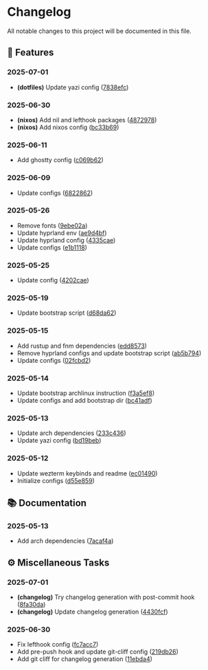 # Changelog

All notable changes to this project will be documented in this file.

## 🚀 Features

### 2025-07-01

- **(dotfiles)** Update yazi config ([7838efc](7838efcc1eea75cd3ab3e73af3cb1c52c08f64de))

### 2025-06-30

- **(nixos)** Add nil and lefthook packages ([4872978](4872978066ed2b03880acc5a81bf166f2867b316))
- **(nixos)** Add nixos config ([bc33b69](bc33b6962cf6a32b48174f36b4f12f1ba0b80260))

### 2025-06-11

- Add ghostty config ([c069b62](c069b6253f6debdf4d3d97f9c069abc05f9681cf))

### 2025-06-09

- Update configs ([6822862](6822862b7a2a2fbe8934bbddc71a4f0eba5e3899))

### 2025-05-26

- Remove fonts ([9ebe02a](9ebe02ade741f93f014028e88796348f2ffd493f))
- Update hyprland env ([ae9d4bf](ae9d4bf1bde78f108473444259629ac15911dc9d))
- Update hyprland config ([4335cae](4335caef0b78eeda3288925d10a9c4e796929e0d))
- Update configs ([e1b1118](e1b1118ed1f4cc13be82661c2c415e99916e8825))

### 2025-05-25

- Update config ([4202cae](4202cae964ba8046f1d36a776f86e642594efacf))

### 2025-05-19

- Update bootstrap script ([d68da62](d68da62c43858f5003d11d61cf8404895ef32e72))

### 2025-05-15

- Add rustup and fnm dependencies ([edd8573](edd8573293241b16130eae2fb9043f5f84f319a9))
- Remove hyprland configs and update bootstrap script ([ab5b794](ab5b7946ca06f40991e90e8dcca0a16331aa5862))
- Update configs ([02fcbd2](02fcbd21134da0af5ce561250e01956f2a58c5df))

### 2025-05-14

- Update bootstrap archlinux instruction ([f3a5ef8](f3a5ef8b0ad8c5242a58168672e070f56e5b178c))
- Update configs and add bootstrap dir ([bc41adf](bc41adf2c38f2643f6b17a40386b74724eb95019))

### 2025-05-13

- Update arch dependencies ([233c436](233c4362e30c42d7c6c4cf8f8a60f21ddd1e3f76))
- Update yazi config ([bd19beb](bd19beb9e1bbf1a96d04884532fb804637795d92))

### 2025-05-12

- Update wezterm keybinds and readme ([ec01490](ec014906e103fe8de9c525584e8df33b4e2ad220))
- Initialize configs ([d55e859](d55e859d7e9238a3edf5ce0b1cc9282b7e888192))

## 📚 Documentation

### 2025-05-13

- Add arch dependencies ([7acaf4a](7acaf4a43672be0c98df218cdfa951558ba75cd7))

## ⚙️ Miscellaneous Tasks

### 2025-07-01

- **(changelog)** Try changelog generation with post-commit hook ([8fa30da](8fa30dae88cf23a186358c1936f9611b5e7205a8))
- **(changelog)** Update changelog generation ([4430fcf](4430fcff5e8faf66b6decaf4823e7a96e0b8f96c))

### 2025-06-30

- Fix lefthook config ([fc7acc7](fc7acc7ba4fd9a8cdd7f837f0f626b39578c49e7))
- Add pre-push hook and update git-cliff config ([219db26](219db26c19f737436defb7c732f4121d977cf596))
- Add git cliff for changelog generation ([11ebda4](11ebda43010d3a647b200f7116ed7c74411af174))

<!-- generated by git-cliff -->
